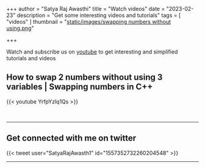+++
author = "Satya Raj Awasthi"
title = "Watch videos"
date = "2023-02-23"
description = "Get some interesting videos and tutorials"
tags = [
    "videos"
]
thumbnail = "[static/images/swapping numbers without using.png](https://github.com/mastrnepa1/publications/blob/ebc2994e1231bb2ea9ced879c1c083f185da5ebc/static/images/swapping%20numbers%20without%20using.png)"

+++

Watch and subscribe us on [youtube](https://gohugo.io/content-management/shortcodes/use-hugo-s-built-in-shortcodes) to get interesting and simplified tutorials and videos
<!--more
---


## Instagram Simple Shortcode

<br>

---
-->

##  How to swap 2 numbers without using 3 variables | Swapping numbers in C++
{{< youtube YrfpYzlq1Qs >}}

<br>

---

## Get connected with me on twitter

{{< tweet user="SatyaRajAwasth1" id="1557352732260204548" >}} 



---
